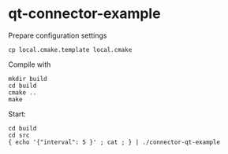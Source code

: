 qt-connector-example
=====================

Prepare configuration settings
    
    cp local.cmake.template local.cmake

Compile with

    mkdir build
    cd build
    cmake ..
    make

Start:

    cd build
    cd src
    { echo '{"interval": 5 }' ; cat ; } | ./connector-qt-example


